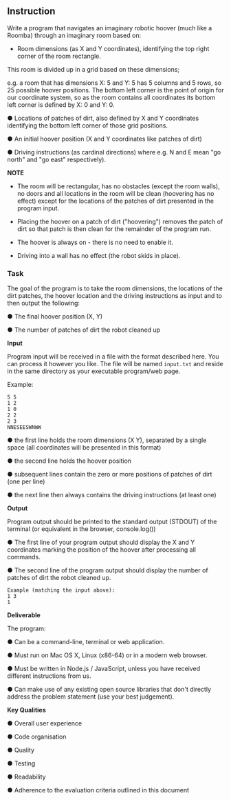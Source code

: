 ## Instruction

Write a program that navigates an imaginary robotic hoover (much like a Roomba)
through an imaginary room based on:

-   Room dimensions (as X and Y coordinates), identifying the top right corner of the room
    rectangle.

This room is divided up in a grid based on these dimensions;

e.g. a room that
has dimensions X: 5 and Y: 5 has 5 columns and 5 rows, so 25 possible hoover
positions. The bottom left corner is the point of origin for our coordinate system, so as
the room contains all coordinates its bottom left corner is defined by X: 0 and Y: 0.

● Locations of patches of dirt, also defined by X and Y coordinates identifying the
bottom left corner of those grid positions.

● An initial hoover position (X and Y coordinates like patches of dirt)

● Driving instructions (as cardinal directions) where e.g. N and E mean "go north" and
"go east" respectively).

**NOTE**

-   The room will be rectangular, has no obstacles (except the room walls), no doors and all
    locations in the room will be clean (hoovering has no effect) except for the locations of the
    patches of dirt presented in the program input.

-   Placing the hoover on a patch of dirt ("hoovering") removes the patch of dirt so that patch is
    then clean for the remainder of the program run.

-   The hoover is always on - there is no need
    to enable it.

-   Driving into a wall has no effect (the robot skids in place).

### Task

The goal of the program is to take the room dimensions, the locations of the dirt patches, the
hoover location and the driving instructions as input and to then output the following:

● The final hoover position (X, Y)

● The number of patches of dirt the robot cleaned up

**Input**

Program input will be received in a file with the format
described here. You can process it however you like. The file will be named `input.txt` and
reside in the same directory as your executable program/web page.

Example:

```
5 5
1 2
1 0
2 2
2 3
NNESEESWNWW
```

● the first line holds the room dimensions (X Y), separated by a single space (all
coordinates will be presented in this format)

● the second line holds the hoover position

● subsequent lines contain the zero or more positions of patches of dirt (one per line)

● the next line then always contains the driving instructions (at least one)

**Output**

Program output should be printed to the standard output (STDOUT) of the terminal (or
equivalent in the browser, console.log())

● The first line of your program output should display the X and Y coordinates marking
the position of the hoover after processing all commands.

● The second line of the program output should display the number of patches of dirt
the robot cleaned up.

```
Example (matching the input above):
1 3
1
```

**Deliverable**

The program:

● Can be a command-line, terminal or web application.

● Must run on Mac OS X, Linux (x86-64) or in a modern web browser.

● Must be written in Node.js / JavaScript, unless you have received different
instructions from us.

● Can make use of any existing open source libraries that don't directly address the
problem statement (use your best judgement).

**Key Qualities**

● Overall user experience

● Code organisation

● Quality

● Testing

● Readability

● Adherence to the evaluation criteria outlined in this document
